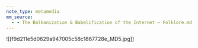 ```yaml
---
note_type: metamedia
mm_source:
  - - The Balkanization & Babelification of the Internet — Folklore.md
---
```


![[f9d211e5d0629a947005c58c1867728e_MD5.jpg]]


